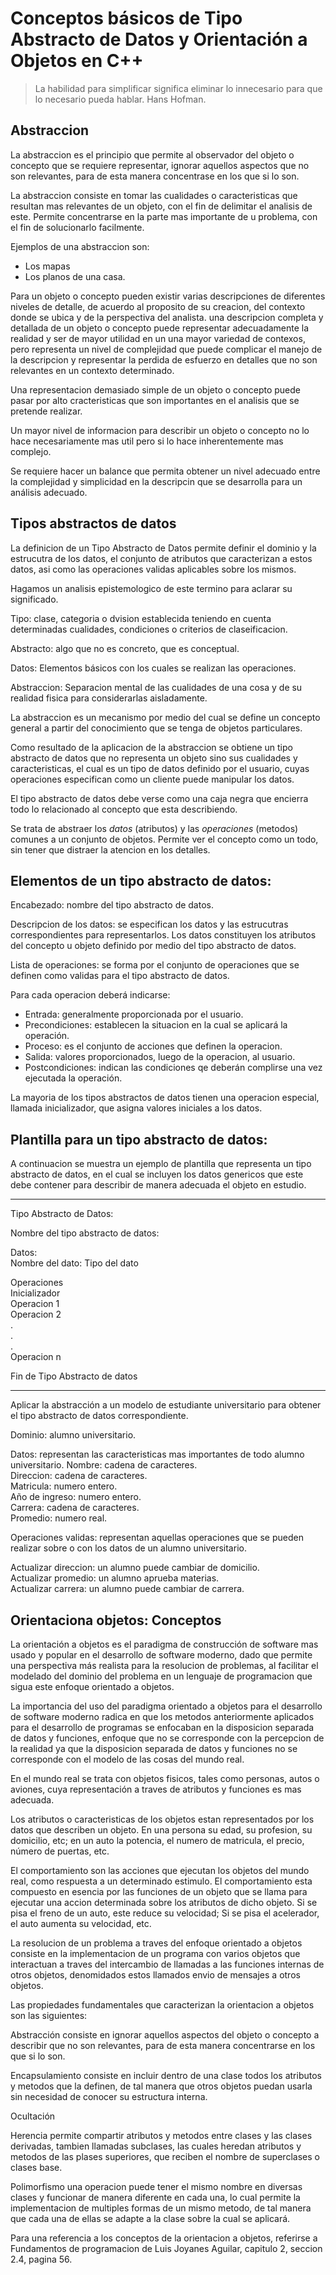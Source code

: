 # Conceptos básicos de Tipo Abstracto de Datos y Orientación a Objetos en C++

> La habilidad para simplificar significa eliminar lo innecesario para que lo necesario pueda hablar. Hans Hofman.

## Abstraccion

La abstraccion es el principio que permite al observador del objeto o concepto que se requiere representar, 
ignorar aquellos aspectos que no son relevantes, para de esta manera concentrase en los que si lo son.

La abstraccion consiste en tomar las cualidades o caracteristicas que resultan mas relevantes de un objeto, 
con el fin de delimitar el analisis de este. Permite concentrarse en la parte mas importante de u problema, 
con el fin de solucionarlo facilmente.

Ejemplos de una abstraccion son:  
* Los mapas 
* Los planos de una casa.

Para un objeto o concepto pueden existir varias descripciones de diferentes niveles de detalle, 
de acuerdo al proposito de su creacion, del contexto donde se ubica y de la perspectiva del analista.
una descripcion completa y detallada de un objeto o concepto puede representar adecuadamente la realidad 
y ser de mayor utilidad en un una mayor variedad de contexos, pero representa un nivel de complejidad 
que puede complicar el manejo de la descripcion y representar la perdida de esfuerzo en detalles que 
no son relevantes en un contexto determinado.

Una representacion demasiado simple de un objeto o concepto puede pasar por alto cracteristicas que son importantes en el analisis que se pretende realizar.

Un mayor nivel de informacion para describir un objeto o concepto no lo hace necesariamente mas util pero si lo hace inherentemente mas complejo.

Se requiere hacer un balance que permita obtener un nivel adecuado entre la complejidad y simplicidad en la descripcin que se desarrolla para un análisis adecuado.

## Tipos abstractos de datos

La definicion de un Tipo Abstracto de Datos permite definir el dominio y la estrucutra de los datos, el conjunto 
de atributos que caracterizan a estos datos, asi como las operaciones validas aplicables sobre los mismos.

Hagamos un analisis epistemologico de este termino para aclarar su significado.

Tipo: clase, categoria o dvision establecida teniendo en cuenta determinadas cualidades, condiciones o criterios de claseificacion.

Abstracto: algo que no es concreto, que es conceptual.

Datos: Elementos básicos con los cuales se realizan las operaciones.

Abstraccion: Separacion mental de las cualidades de una cosa y de su realidad fisica para considerarlas aisladamente.

La abstraccion es un mecanismo por medio del cual se define un concepto general a partir del conocimiento 
que se tenga de objetos particulares.

Como resultado de la aplicacion de la abstraccion se obtiene un tipo abstracto de datos que no representa un objeto sino sus cualidades y caracteristicas, el cual es un tipo de datos definido por el usuario, cuyas operaciones especifican como un cliente puede manipular 
los datos.

El tipo abstracto de datos debe verse como una caja negra que encierra todo lo relacionado al concepto que esta describiendo.

Se trata de abstraer los *datos* (atributos) y las *operaciones* (metodos) comunes a un conjunto de objetos. Permite ver el concepto como un todo, sin tener que distraer la atencion en los detalles.

## Elementos de un tipo abstracto de datos:

Encabezado: nombre del tipo abstracto de datos.

Descripcion de los datos: se especifican los datos y las estrucutras correspondientes para representarlos.
Los datos constituyen los atributos del concepto u objeto definido por medio del tipo abstracto de datos.

Lista de operaciones: se forma por el conjunto de operaciones que se definen como validas para el tipo abstracto de datos.

Para cada operacion deberá indicarse:  

* Entrada: generalmente proporcionada por el usuario.  
* Precondiciones: establecen la situacion en la cual se aplicará la operación.  
* Proceso: es el conjunto de acciones que definen la operacion.  
* Salida: valores proporcionados, luego de la operacion, al usuario.  
* Postcondiciones: indican las condiciones qe deberán complirse una vez ejecutada la operación.  

La mayoria de los tipos abstractos de datos tienen una operacion especial, llamada inicializador, 
que asigna valores iniciales a los datos.

## Plantilla para un tipo abstracto de datos:

A continuacion se muestra un ejemplo de plantilla que representa un tipo abstracto de datos, en el cual
se incluyen los datos genericos que este debe contener para describir de manera adecuada el objeto en estudio.

----------------------------------

Tipo Abstracto de Datos:

Nombre del tipo abstracto de datos:

Datos:  
 Nombre del dato: Tipo del dato

Operaciones  
 Inicializador  
 Operacion 1  
 Operacion 2  
 .  
 .  
 .  
 Operacion n

Fin de Tipo Abstracto de datos

----------------------------------

Aplicar la abstracción a un modelo de estudiante universitario para obtener el tipo abstracto 
de datos correspondiente.

Dominio: alumno universitario.

Datos: representan las caracteristicas mas importantes de todo alumno universitario. 
 Nombre: cadena de caracteres.  
 Direccion: cadena de caracteres.  
 Matricula: numero entero.  
 Año de ingreso: numero entero.  
 Carrera: cadena de caracteres.  
 Promedio: numero real. 

Operaciones validas: representan aquellas operaciones que se pueden realizar sobre o con los 
datos de un alumno universitario.

 Actualizar direccion: un alumno puede cambiar de domicilio.  
 Actualizar promedio: un alumno aprueba materias.  
 Actualizar carrera: un alumno puede cambiar de carrera.  

## Orientaciona objetos: Conceptos

La orientación a objetos es el paradigma de construcción de software mas usado y popular en 
el desarrollo de software moderno, dado que permite una perspectiva más realista para la 
resolucion de problemas, al facilitar el modelado del dominio del problema en un lenguaje de 
programacion que sigua este enfoque orientado a objetos.

La importancia del uso del paradigma orientado a objetos para el desarrollo de software 
moderno radica en que los metodos anteriormente aplicados para el desarrollo de programas 
se enfocaban en la disposicion separada de datos y funciones, enfoque que no se corresponde 
con la percepcion de la realidad ya que la disposicion separada de datos y funciones no se 
corresponde con el modelo de las cosas del mundo real.

En el mundo real se trata con objetos fisicos, tales como personas, autos o aviones, cuya 
representación a traves de atributos y funciones es mas adecuada.

Los atributos o caracteristicas de los objetos estan representados por los datos que 
describen un objeto. En una persona su edad, su profesion, su domicilio, etc; en un auto la 
potencia, el numero de matricula, el precio, número de puertas, etc.

El comportamiento son las acciones que ejecutan los objetos del mundo real, como respuesta a 
un determinado estimulo. El comportamiento esta compuesto en esencia por las funciones de un 
objeto que se llama para ejecutar una accion determinada sobre los atributos de dicho objeto. 
Si se pisa el freno de un auto, este reduce su velocidad; Si se pisa el acelerador, el auto 
aumenta su velocidad, etc.

La resolucion de un problema a traves del enfoque orientado a objetos consiste en la 
implementacion de un programa con varios objetos que interactuan a traves del intercambio de 
llamadas a las funciones internas de otros objetos, denomidados estos llamados envio de 
mensajes a otros objetos.

Las propiedades fundamentales que caracterizan la orientacion a objetos son las siguientes:

Abstracción consiste en ignorar aquellos aspectos del objeto o concepto a describir que no 
son relevantes, para de esta manera concentrarse en los que si lo son.

Encapsulamiento consiste en incluir dentro de una clase todos los atributos y metodos que la 
definen, de tal manera que otros objetos puedan usarla sin necesidad de conocer su estructura 
interna.

Ocultación

Herencia permite compartir atributos y metodos entre clases y las clases derivadas, tambien 
llamadas subclases, las cuales heredan atributos y metodos de las plases superiores, que 
reciben el nombre de superclases o clases base.

Polimorfismo una operacion puede tener el mismo nombre en diversas clases y funcionar de 
manera diferente en cada una, lo cual permite la implementacion de multiples formas de un 
mismo metodo, de tal manera que cada una de ellas se adapte a la clase sobre la cual se 
aplicará.

Para una referencia a los conceptos de la orientacion a objetos, referirse a 
Fundamentos de programacion de Luis Joyanes Aguilar, capitulo 2, seccion 2.4, pagina 56.
